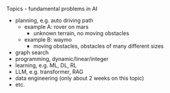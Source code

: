 Topics - fundamental problems in AI
- planning, e.g. auto driving path
	- example A: rover on mars
		- unknown terrain, no moving obstacles
	- example B: waymo
		- moving obstacles, obstacles of many different sizes
- graph search
- programming, dynamic/linear/integer
- learning, e.g. ML, DL, RL
- LLM, e.g. transformer, RAG
- data engineering (only about 2 weeks on this topic)
- etc.

